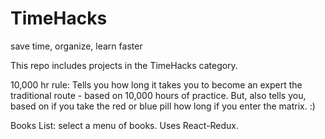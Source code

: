 # TimeHacks
save time, organize, learn faster

This repo includes projects in the TimeHacks category.

10,000 hr rule: Tells you how long it takes you to become an expert the traditional route - based on 10,000 hours of practice. But, also tells you, based on if you take the red or blue pill how long if you enter the matrix. :)

Books List: select a menu of books. Uses React-Redux.

